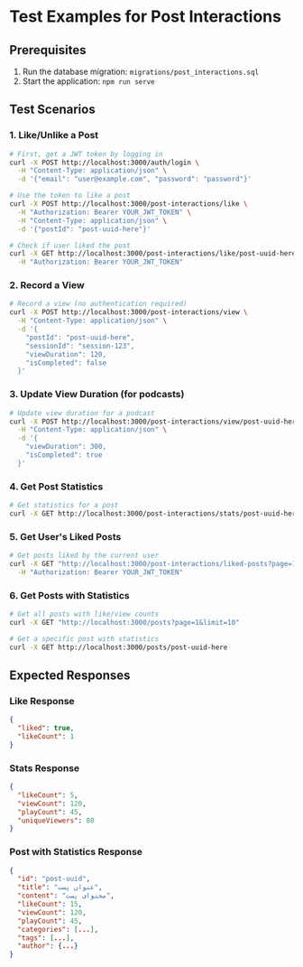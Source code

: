 # Test Examples for Post Interactions

## Prerequisites

1. Run the database migration: `migrations/post_interactions.sql`
2. Start the application: `npm run serve`

## Test Scenarios

### 1. Like/Unlike a Post

```bash
# First, get a JWT token by logging in
curl -X POST http://localhost:3000/auth/login \
  -H "Content-Type: application/json" \
  -d '{"email": "user@example.com", "password": "password"}'

# Use the token to like a post
curl -X POST http://localhost:3000/post-interactions/like \
  -H "Authorization: Bearer YOUR_JWT_TOKEN" \
  -H "Content-Type: application/json" \
  -d '{"postId": "post-uuid-here"}'

# Check if user liked the post
curl -X GET http://localhost:3000/post-interactions/like/post-uuid-here \
  -H "Authorization: Bearer YOUR_JWT_TOKEN"
```

### 2. Record a View

```bash
# Record a view (no authentication required)
curl -X POST http://localhost:3000/post-interactions/view \
  -H "Content-Type: application/json" \
  -d '{
    "postId": "post-uuid-here",
    "sessionId": "session-123",
    "viewDuration": 120,
    "isCompleted": false
  }'
```

### 3. Update View Duration (for podcasts)

```bash
# Update view duration for a podcast
curl -X POST http://localhost:3000/post-interactions/view/post-uuid-here/duration \
  -H "Content-Type: application/json" \
  -d '{
    "viewDuration": 300,
    "isCompleted": true
  }'
```

### 4. Get Post Statistics

```bash
# Get statistics for a post
curl -X GET http://localhost:3000/post-interactions/stats/post-uuid-here
```

### 5. Get User's Liked Posts

```bash
# Get posts liked by the current user
curl -X GET "http://localhost:3000/post-interactions/liked-posts?page=1&limit=10" \
  -H "Authorization: Bearer YOUR_JWT_TOKEN"
```

### 6. Get Posts with Statistics

```bash
# Get all posts with like/view counts
curl -X GET "http://localhost:3000/posts?page=1&limit=10"

# Get a specific post with statistics
curl -X GET http://localhost:3000/posts/post-uuid-here
```

## Expected Responses

### Like Response

```json
{
  "liked": true,
  "likeCount": 1
}
```

### Stats Response

```json
{
  "likeCount": 5,
  "viewCount": 120,
  "playCount": 45,
  "uniqueViewers": 80
}
```

### Post with Statistics Response

```json
{
  "id": "post-uuid",
  "title": "عنوان پست",
  "content": "محتوای پست",
  "likeCount": 15,
  "viewCount": 120,
  "playCount": 45,
  "categories": [...],
  "tags": [...],
  "author": {...}
}
```
